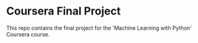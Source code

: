 # Coursera Final Project

This repo contains the final project for the 'Machine Learning with Python' Coursera
course.

